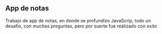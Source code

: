 ## App de notas

Trabajo de app de notas, en donde se profundizo JavaScrip, todo un desafio, con muchas preguntas, pero por suerte fue realizado con *exito*
